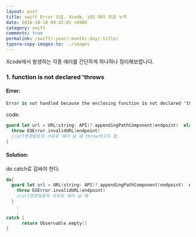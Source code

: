 ```yaml
---
layout: post
title: swift Error 모음. Xcode, iOS 에러 모음 누적
date: 2018-10-10 09:42:01 +0900
category: swift
comments: true
permalink: /swift/:year/:month/:day/:title/
typora-copy-images-to: ../images
---
```




Xcode에서 발생하는 각종 에러를 간단하게 하나하나 정리해보렵니다.


### 1. function is not declared 'throws

#### Error:

```swift
Error is not handled because the enclosing function is not declared 'throws'
```

code:

```swift
guard let url = URL(string: API)?.appendingPathComponent(endpoint)  else {
  throw EOError.invalidURL(endpoint)
  //url변경등등의 사유로 에러 날 때 throw하고자 함.
}
```


#### Solution:

do catch로 감싸야 한다.

```swift
do{
  guard let url = URL(string: API)?.appendingPathComponent(endpoint)  else {
    throw EOError.invalidURL(endpoint)
    //url변경등등의 사유로 에러 날 때
  }
	.
	.
catch {
      return Observable.empty()
}
```


